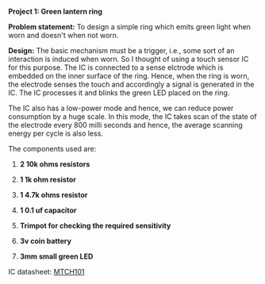 __Project 1: Green lantern ring__

__Problem statement:__
To design a simple ring which emits green light when worn and doesn't when not worn.

__Design:__
The basic mechanism must be a trigger, i.e., some sort of an interaction is induced when worn. So I thought of using a touch sensor IC for this purpose. The IC is connected to a sense elctrode which is embedded on the inner surface of the ring. Hence, when the ring is worn, the electrode senses the touch and accordingly a signal is generated in the IC. The IC processes it and blinks the green LED placed on the ring. 

The IC also has a low-power mode and hence, we can reduce power consumption by a huge scale. In this mode, the IC takes scan of the state of the electrode every 800 milli seconds and hence, the average scanning energy per cycle is also less.

The components used are:

1. __2 10k ohms resistors__

2. __1 1k ohm resistor__

3. __1 4.7k ohms resistor__

4. __1 0.1 uf capacitor__

5. __Trimpot for checking the required sensitivity__

6. __3v coin battery__

7. __3mm small green LED__

IC datasheet: [MTCH101](http://ww1.microchip.com/downloads/en/DeviceDoc/40001664B.pdf)


